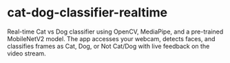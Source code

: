 # cat-dog-classifier-realtime
Real-time Cat vs Dog classifier using OpenCV, MediaPipe, and a pre-trained MobileNetV2 model.  The app accesses your webcam, detects faces, and classifies frames as Cat, Dog, or Not Cat/Dog  with live feedback on the video stream.
